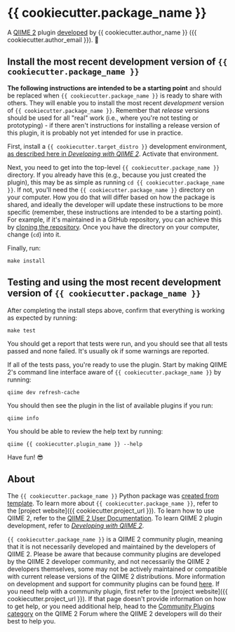# {{ cookiecutter.package_name }}

A [QIIME 2](https://qiime2.org) plugin [developed](https://develop.qiime2.org) by {{ cookiecutter.author_name }} ({{ cookiecutter.author_email }}). 🔌

## Install the most recent development version of `{{ cookiecutter.package_name }}`

**The following instructions are intended to be a starting point** and should be replaced when `{{ cookiecutter.package_name }}` is ready to share with others.
They will enable you to install the most recent *development* version of `{{ cookiecutter.package_name }}`.
Remember that *release* versions should be used for all "real" work (i.e., where you're not testing or prototyping) - if there aren't instructions for installing a release version of this plugin, it is probably not yet intended for use in practice.

First, install a `{{ cookiecutter.target_distro }}` development environment, [as described here in *Developing with QIIME 2*](https://develop.qiime2.org/en/latest/plugins/how-to-guides/set-up-development-environment.html).
Activate that environment.

Next, you need to get into the top-level `{{ cookiecutter.package_name }}` directory.
If you already have this (e.g., because you just created the plugin), this may be as simple as running `cd {{ cookiecutter.package_name }}`.
If not, you'll need the `{{ cookiecutter.package_name }}` directory on your computer.
How you do that will differ based on how the package is shared, and ideally the developer will update these instructions to be more specific (remember, these instructions are intended to be a starting point).
For example, if it's maintained in a GitHub repository, you can achieve this by [cloning the repository](https://docs.github.com/en/repositories/creating-and-managing-repositories/cloning-a-repository).
Once you have the directory on your computer, change (`cd`) into it.

Finally, run:

```shell
make install
```

## Testing and using the most recent development version of `{{ cookiecutter.package_name }}`

After completing the install steps above, confirm that everything is working as expected by running:

```shell
make test
```

You should get a report that tests were run, and you should see that all tests passed and none failed.
It's usually ok if some warnings are reported.

If all of the tests pass, you're ready to use the plugin.
Start by making QIIME 2's command line interface aware of `{{ cookiecutter.package_name }}` by running:

```shell
qiime dev refresh-cache
```

You should then see the plugin in the list of available plugins if you run:

```shell
qiime info
```

You should be able to review the help text by running:

```shell
qiime {{ cookiecutter.plugin_name }} --help
```

Have fun! 😎

## About

The `{{ cookiecutter.package_name }}` Python package was [created from template](https://develop.qiime2.org/en/latest/plugins/tutorials/create-from-template.html).
To learn more about `{{ cookiecutter.package_name }}`, refer to the [project website]({{ cookiecutter.project_url }}).
To learn how to use QIIME 2, refer to the [QIIME 2 User Documentation](https://docs.qiime2.org).
To learn QIIME 2 plugin development, refer to [*Developing with QIIME 2*](https://develop.qiime2.org).

`{{ cookiecutter.package_name }}` is a QIIME 2 community plugin, meaning that it is not necessarily developed and maintained by the developers of QIIME 2.
Please be aware that because community plugins are developed by the QIIME 2 developer community, and not necessarily the QIIME 2 developers themselves, some may not be actively maintained or compatible with current release versions of the QIIME 2 distributions.
More information on development and support for community plugins can be found [here](https://library.qiime2.org).
If you need help with a community plugin, first refer to the [project website]({{ cookiecutter.project_url }}).
If that page doesn't provide information on how to get help, or you need additional help, head to the [Community Plugins category](https://forum.qiime2.org/c/community-contributions/community-plugins/14) on the QIIME 2 Forum where the QIIME 2 developers will do their best to help you.
